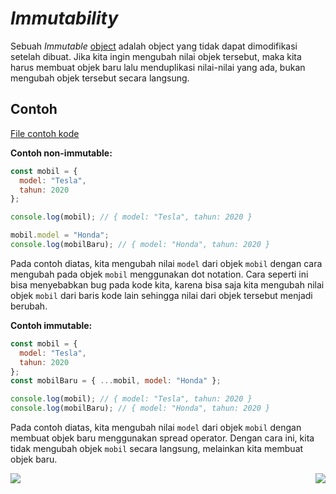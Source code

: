 # _Immutability_

Sebuah _Immutable_ [object](../../Basic/011_object/) adalah object yang tidak dapat dimodifikasi setelah dibuat. Jika kita ingin mengubah nilai objek tersebut, maka kita harus membuat objek baru lalu menduplikasi nilai-nilai yang ada, bukan mengubah objek tersebut secara langsung.

## Contoh

[File contoh kode](example.js)

**Contoh non-immutable:**

```js
const mobil = {
  model: "Tesla",
  tahun: 2020
};

console.log(mobil); // { model: "Tesla", tahun: 2020 }

mobil.model = "Honda";
console.log(mobilBaru); // { model: "Honda", tahun: 2020 }
```

Pada contoh diatas, kita mengubah nilai `model` dari objek `mobil` dengan cara mengubah pada objek `mobil` menggunakan dot notation. Cara seperti ini bisa menyebabkan bug pada kode kita, karena bisa saja kita mengubah nilai objek `mobil` dari baris kode lain sehingga nilai dari objek tersebut menjadi berubah.

**Contoh immutable:**

```js
const mobil = {
  model: "Tesla",
  tahun: 2020
};
const mobilBaru = { ...mobil, model: "Honda" };

console.log(mobil); // { model: "Tesla", tahun: 2020 }
console.log(mobilBaru); // { model: "Honda", tahun: 2020 }
```

Pada contoh diatas, kita mengubah nilai `model` dari objek `mobil` dengan membuat objek baru menggunakan spread operator. Dengan cara ini, kita tidak mengubah objek `mobil` secara langsung, melainkan kita membuat objek baru.

[<img align="left" src="https://api.bellshade.org/badge/navigation?badgeType=previous&text=Composition" />](../005_Composition)

[<img align="right" src="https://api.bellshade.org/badge/navigation?badgeType=next&text=Keyword_This" />](../007_Keyword_This)
